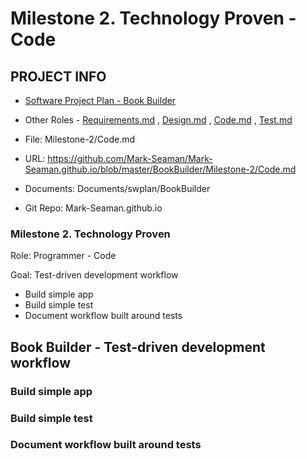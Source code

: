 # Milestone 2. Technology Proven - Code


## PROJECT INFO

* [Software Project Plan - Book Builder](../Index.md)

* Other Roles - [Requirements.md](Requirements.md)
, [Design.md](Design.md)
, [Code.md](Code.md)
, [Test.md](Test.md)



* File: Milestone-2/Code.md

* URL: https://github.com/Mark-Seaman/Mark-Seaman.github.io/blob/master/BookBuilder/Milestone-2/Code.md

* Documents: Documents/swplan/BookBuilder

* Git Repo: Mark-Seaman.github.io




### Milestone 2. Technology Proven



Role: Programmer - Code

Goal: Test-driven development workflow

* Build simple app
* Build simple test
* Document workflow built around tests



## Book Builder - Test-driven development workflow



### Build simple app


### Build simple test


### Document workflow built around tests
